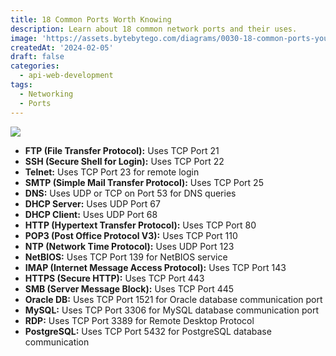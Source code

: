 ```yaml
---
title: 18 Common Ports Worth Knowing
description: Learn about 18 common network ports and their uses.
image: 'https://assets.bytebytego.com/diagrams/0030-18-common-ports-you-must-know.png'
createdAt: '2024-02-05'
draft: false
categories:
  - api-web-development
tags:
  - Networking
  - Ports
---
```


![](https://assets.bytebytego.com/diagrams/0030-18-common-ports-you-must-know.png)

*   **FTP (File Transfer Protocol):** Uses TCP Port 21
*   **SSH (Secure Shell for Login):** Uses TCP Port 22
*   **Telnet:** Uses TCP Port 23 for remote login
*   **SMTP (Simple Mail Transfer Protocol):** Uses TCP Port 25
*   **DNS:** Uses UDP or TCP on Port 53 for DNS queries
*   **DHCP Server:** Uses UDP Port 67
*   **DHCP Client:** Uses UDP Port 68
*   **HTTP (Hypertext Transfer Protocol):** Uses TCP Port 80
*   **POP3 (Post Office Protocol V3):** Uses TCP Port 110
*   **NTP (Network Time Protocol):** Uses UDP Port 123
*   **NetBIOS:** Uses TCP Port 139 for NetBIOS service
*   **IMAP (Internet Message Access Protocol):** Uses TCP Port 143
*   **HTTPS (Secure HTTP):** Uses TCP Port 443
*   **SMB (Server Message Block):** Uses TCP Port 445
*   **Oracle DB:** Uses TCP Port 1521 for Oracle database communication port
*   **MySQL:** Uses TCP Port 3306 for MySQL database communication port
*   **RDP:** Uses TCP Port 3389 for Remote Desktop Protocol
*   **PostgreSQL:** Uses TCP Port 5432 for PostgreSQL database communication
